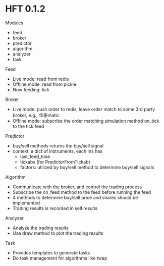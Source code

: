 # HFT 0.1.2

Modules
- feed
- broker
- predictor
- algorithm
- analyzer
- task

Feed
- Live mode: read from redis
- Offline mode: read from pickle
- Now feeding: tick

Broker
- Live mode: push order to redis,  leave order match to some 3rd party broker, e.g., 华泰matic
- Offline mode: subscribe the order matching simulation method on_tick to the tick feed

Predictor
- buy/sell methods returns the buy/sell signal
- context: a dict of instruments, each ins has
    - last_feed_time
    - tickabs (for PredictorFromTickab)
    - factors: utilized by buy/sell method to determine buy/sell signals

Algorithm
- Communicate with the broker, and control the trading process
- Subscribe the on_feed method to the feed before running the feed
- 4 methods to determine buy/sell price and shares should be implemented
- Trading results is recorded in self.results

Analyzer 
- Analyze the trading results
- Use draw method to plot the trading results

Task
- Provides templates to generate tasks
- Do task management for algorithms like twap
